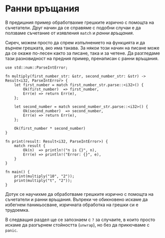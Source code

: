# Ранни връщания

В предишния пример обработвахме грешките изрично с помощта на съчетатели. Друг
начин да се справяме с подобни случаи е да ползваме съчетание от изявления
`match` и *ранни връщания*.

Сиреч, можем просто да спрем изпълнението на функцията и да върнем грешката,
ако има такава. За някои този начин на писане може да се окаже по-лесен както
за писане, така и за четене. Да разгледаме тази разновидност на предния пример,
пренаписан с ранни връщания.

```rust,editable
use std::num::ParseIntError;

fn multiply(first_number_str: &str, second_number_str: &str) -> Result<i32, ParseIntError> {
    let first_number = match first_number_str.parse::<i32>() {
        Ok(first_number)  => first_number,
        Err(e) => return Err(e),
    };

    let second_number = match second_number_str.parse::<i32>() {
        Ok(second_number)  => second_number,
        Err(e) => return Err(e),
    };

    Ok(first_number * second_number)
}

fn print(result: Result<i32, ParseIntError>) {
    match result {
        Ok(n)  => println!("n is {}", n),
        Err(e) => println!("Error: {}", e),
    }
}

fn main() {
    print(multiply("10", "2"));
    print(multiply("t", "2"));
}
```

Дотук се научихме да обработваме грешките изрично с помощта на съчетатели и
ранни връщания. Въпреки че обикновено искаме да избегнем паникьосване,
изричната обработка на грешки си е трудоемка.

В следващия раздел ще се запознаем с `?` за случаите, в които просто искаме да
разгърнем стойността (`unwrap`), но без да прикючваме с `panic`.
